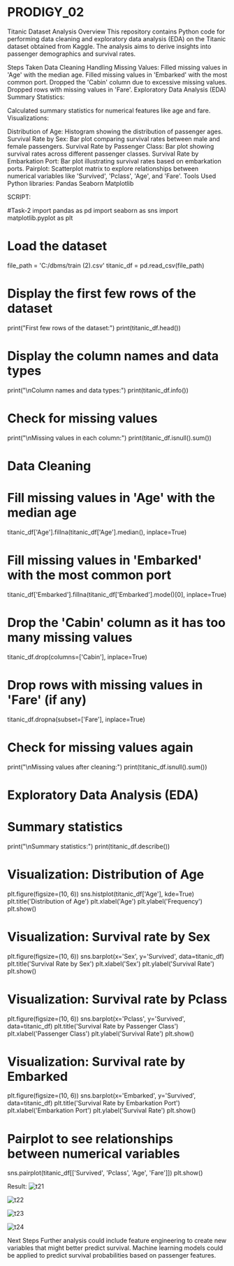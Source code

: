 # PRODIGY_02

Titanic Dataset Analysis
Overview
This repository contains Python code for performing data cleaning and exploratory data analysis (EDA) on the Titanic dataset obtained from Kaggle. The analysis aims to derive insights into passenger demographics and survival rates.

Steps Taken
Data Cleaning
Handling Missing Values:
Filled missing values in 'Age' with the median age.
Filled missing values in 'Embarked' with the most common port.
Dropped the 'Cabin' column due to excessive missing values.
Dropped rows with missing values in 'Fare'.
Exploratory Data Analysis (EDA)
Summary Statistics:

Calculated summary statistics for numerical features like age and fare.
Visualizations:

Distribution of Age: Histogram showing the distribution of passenger ages.
Survival Rate by Sex: Bar plot comparing survival rates between male and female passengers.
Survival Rate by Passenger Class: Bar plot showing survival rates across different passenger classes.
Survival Rate by Embarkation Port: Bar plot illustrating survival rates based on embarkation ports.
Pairplot: Scatterplot matrix to explore relationships between numerical variables like 'Survived', 'Pclass', 'Age', and 'Fare'.
Tools Used
Python libraries:
Pandas
Seaborn
Matplotlib

SCRIPT:

#Task-2
import pandas as pd
import seaborn as sns
import matplotlib.pyplot as plt

# Load the dataset
file_path = 'C:/dbms/train (2).csv'
titanic_df = pd.read_csv(file_path)

# Display the first few rows of the dataset
print("First few rows of the dataset:")
print(titanic_df.head())

# Display the column names and data types
print("\nColumn names and data types:")
print(titanic_df.info())

# Check for missing values
print("\nMissing values in each column:")
print(titanic_df.isnull().sum())

# Data Cleaning
# Fill missing values in 'Age' with the median age
titanic_df['Age'].fillna(titanic_df['Age'].median(), inplace=True)

# Fill missing values in 'Embarked' with the most common port
titanic_df['Embarked'].fillna(titanic_df['Embarked'].mode()[0], inplace=True)

# Drop the 'Cabin' column as it has too many missing values
titanic_df.drop(columns=['Cabin'], inplace=True)

# Drop rows with missing values in 'Fare' (if any)
titanic_df.dropna(subset=['Fare'], inplace=True)

# Check for missing values again
print("\nMissing values after cleaning:")
print(titanic_df.isnull().sum())

# Exploratory Data Analysis (EDA)
# Summary statistics
print("\nSummary statistics:")
print(titanic_df.describe())

# Visualization: Distribution of Age
plt.figure(figsize=(10, 6))
sns.histplot(titanic_df['Age'], kde=True)
plt.title('Distribution of Age')
plt.xlabel('Age')
plt.ylabel('Frequency')
plt.show()

# Visualization: Survival rate by Sex
plt.figure(figsize=(10, 6))
sns.barplot(x='Sex', y='Survived', data=titanic_df)
plt.title('Survival Rate by Sex')
plt.xlabel('Sex')
plt.ylabel('Survival Rate')
plt.show()

# Visualization: Survival rate by Pclass
plt.figure(figsize=(10, 6))
sns.barplot(x='Pclass', y='Survived', data=titanic_df)
plt.title('Survival Rate by Passenger Class')
plt.xlabel('Passenger Class')
plt.ylabel('Survival Rate')
plt.show()

# Visualization: Survival rate by Embarked
plt.figure(figsize=(10, 6))
sns.barplot(x='Embarked', y='Survived', data=titanic_df)
plt.title('Survival Rate by Embarkation Port')
plt.xlabel('Embarkation Port')
plt.ylabel('Survival Rate')
plt.show()

# Pairplot to see relationships between numerical variables
sns.pairplot(titanic_df[['Survived', 'Pclass', 'Age', 'Fare']])
plt.show()

Result:
![t21](https://github.com/Lavanya-1234198/PRODIGY_02/assets/174336088/11db0662-238f-4c12-98ba-36f898f3907a)

![t22](https://github.com/Lavanya-1234198/PRODIGY_02/assets/174336088/bb10f716-cb07-4422-a3dd-42c2108b46c3)

![t23](https://github.com/Lavanya-1234198/PRODIGY_02/assets/174336088/ae28b74a-67ad-4360-94d1-019183a62765)

![t24](https://github.com/Lavanya-1234198/PRODIGY_02/assets/174336088/1938380b-5bbf-4013-825d-54697867ecde)

Next Steps
Further analysis could include feature engineering to create new variables that might better predict survival.
Machine learning models could be applied to predict survival probabilities based on passenger features.
